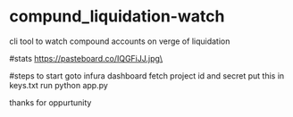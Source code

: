 # compund_liquidation-watch
cli tool to watch compound accounts on verge of liquidation

#stats
https://pasteboard.co/IQGFiJJ.jpg\

#steps to start
goto infura dashboard 
fetch project id and secret 
put this in keys.txt
run python app.py

thanks for oppurtunity
